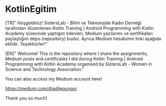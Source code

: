 # KotlinEgitim


[TR]" Hoşgeldiniz! SistersLab - Bilim ve Teknolojide Kadın Derneği tarafından düzenlenen 
Kotlin Training | Android Programming with Kotlin Academy sürecinde yaptığım ödevleri, Medium yazılarımı ve sertifikaları paylaştığım depo (repository) budur. Ayrıca Medium hesabımın linki aşağıda  eklidir. Teşekkürler!"


[EN]" Welcome! This is the repository where I share the assignments, Medium posts and certificates I did during Kotlin Training | Android Programming with Kotlin Academy 
organised by SistersLab - Women in Science and Technology Association."

You can also access my Medium account here!

https://medium.com/@adilegungor

Thank you so much!
